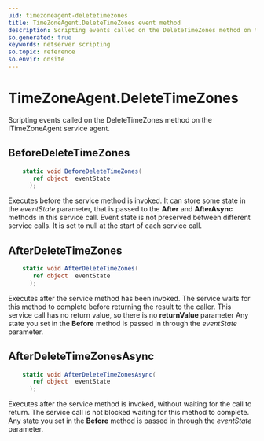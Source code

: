 ```yaml
---
uid: timezoneagent-deletetimezones
title: TimeZoneAgent.DeleteTimeZones event method
description: Scripting events called on the DeleteTimeZones method on the TimeZoneAgent service agent.
so.generated: true
keywords: netserver scripting
so.topic: reference
so.envir: onsite
---
```

# TimeZoneAgent.DeleteTimeZones

Scripting events called on the <see cref='M:ITimeZoneAgent.DeleteTimeZones'>DeleteTimeZones</see> method on the <see cref='ITimeZoneAgent'>ITimeZoneAgent</see>  service agent.

## BeforeDeleteTimeZones
```cs
    static void BeforeDeleteTimeZones(
       ref object  eventState
      );
```
Executes before the service method is invoked.
It can store some state in the *eventState* parameter, that is passed to the **After** and **AfterAsync** methods in this service call.
Event state is not preserved between different service calls. It is set to null at the start of each service call.
## AfterDeleteTimeZones
```cs
    static void AfterDeleteTimeZones(
       ref object  eventState
      );
```
Executes after the service method has been invoked. The service waits for this method to complete before returning the result to the caller.
This service call has no return value, so there is no **returnValue** parameter
Any state you set in the **Before** method is passed in through the *eventState* parameter.
## AfterDeleteTimeZonesAsync
```cs
    static void AfterDeleteTimeZonesAsync(
       ref object  eventState
      );
```
Executes after the service method is invoked, without waiting for the call to return.
The service call is not blocked waiting for this method to complete.
Any state you set in the **Before** method is passed in through the *eventState* parameter.

